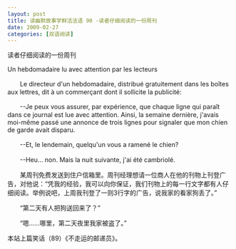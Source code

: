 ```yaml
---
layout: post
title: 读幽默故事学鲜活法语 90 -读者仔细阅读的一份周刊
date: 2009-02-27
categories: [双语阅读]  
---
```


读者仔细阅读的一份周刊

Un hebdomadaire lu avec attention par les lecteurs

　　Le directeur d'un hebdomadaire, distribué gratuitement dans les boîtes aux lettres, dit à un commerçant dont il sollicite la publicité:

　　--Je peux vous assurer, par expérience, que chaque ligne qui paraît dans ce journal est lue avec attention. Ainsi, la semaine dernière, j'avais moi-même passé une annonce de trois lignes pour signaler que mon chien de garde avait disparu.

　　--Et, le lendemain, quelqu'un vous a ramené le chien?

　　--Heu... non. Mais la nuit suivante, j'ai été cambriolé.



　　某周刊免费发送到住户信箱里。周刊经理想请一位商人在他的刊物上刊登广告，对他说：“凭我的经验，我可以向你保证，我们刊物上的每一行文字都有人仔细阅读。举例说吧，上周我刊登了一则3行字的广告，说我家的看家狗丢了。”

　　“第二天有人把狗送回来了？”

　　“嗯......哪里，第二天夜里我家被盗了。”



本站上篇笑话（89）《不走运的邮递员》。
